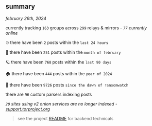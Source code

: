 
## summary
_february 26th, 2024_

currently tracking `163` groups across `299` relays & mirrors - _`77` currently online_

⏲ there have been `2` posts within the `last 24 hours`

🦈 there have been `251` posts within the `month of february`

🪐 there have been `768` posts within the `last 90 days`

🏚 there have been `444` posts within the `year of 2024`

🦕 there have been `9726` posts `since the dawn of ransomwatch`

there are `96` custom parsers indexing posts

_`20` sites using v2 onion services are no longer indexed - [support.torproject.org](https://support.torproject.org/onionservices/v2-deprecation/)_

> see the project [README](https://github.com/joshhighet/ransomwatch#ransomwatch--) for backend technicals
